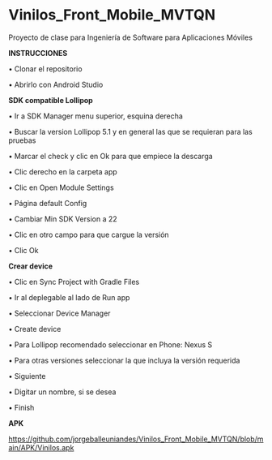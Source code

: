 # Vinilos_Front_Mobile_MVTQN
Proyecto de clase para Ingeniería de Software para Aplicaciones Móviles

**INSTRUCCIONES**

•	Clonar el repositorio

•	Abrirlo con Android Studio

**SDK compatible Lollipop**

•	Ir a SDK Manager menu superior, esquina derecha

•	Buscar la version Lollipop 5.1 y en general las que se requieran para las pruebas

•	Marcar el check y clic en Ok para que empiece la descarga

•	Clic derecho en la carpeta app

•	Clic en Open Module Settings

•	Página default Config

•	Cambiar Min SDK Version a 22

•	Clic en otro campo para que cargue la versión

•	Clic Ok

**Crear device**

•	Clic en Sync Project with Gradle Files

•	Ir al deplegable al lado de Run app

•	Seleccionar Device Manager

•	Create device

•	Para Lollipop recomendado seleccionar en Phone: Nexus S

•	Para otras versiones seleccionar la que incluya la versión requerida

•	Siguiente

•	Digitar un nombre, si se desea

•	Finish

**APK**

https://github.com/jorgeballeuniandes/Vinilos_Front_Mobile_MVTQN/blob/main/APK/Vinilos.apk

